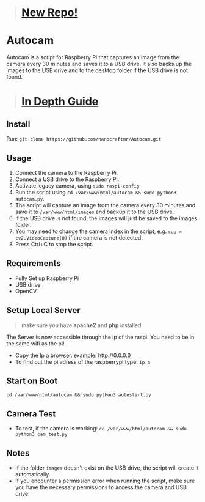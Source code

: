 ># [New Repo!](https://github.com/erfinden/autocam)

# Autocam
Autocam is a script for Raspberry Pi that captures an image from the camera every 30 minutes and saves it to a USB drive. It also backs up the images to the USB drive and to the desktop folder if the USB drive is not found.
># [In Depth Guide](https://github.com/nanocraftmr/Autocam/blob/main/manuel.txt)
## Install

Run: `git clone https://github.com/nanocraftmr/Autocam.git`

## Usage

1. Connect the camera to the Raspberry Pi.
2. Connect a USB drive to the Raspberry Pi.
3. Activate legacy camera, using `sudo raspi-config` 
3. Run the script using `cd /var/www/html/autocam && sudo python3 autocam.py`.
4. The script will capture an image from the camera every 30 minutes and save it to `/var/www/html/images` and backup it to the USB drive.
5. If the USB drive is not found, the images will just be saved to the images folder.
6. You may need to change the camera index in the script, e.g. `cap = cv2.VideoCapture(0)` if the camera is not detected.
7. Press Ctrl+C to stop the script.

## Requirements

- Fully Set up Raspberry Pi 
- USB drive
- OpenCV

## Setup Local Server

>make sure you have **apache2** and **php** installed

The Server is now accessible through the ip of the raspi. 
You need to be in the same wifi as the pi!
- Copy the Ip a browser. example: http://0.0.0.0
- To find out the pi adress of the raspberrypi type: `ip a`

## Start on Boot

`cd /var/www/html/autocam && sudo python3 autostart.py`

## Camera Test
 
- To test, if the camera is working: `cd /var/www/html/autocam && sudo python3 cam_test.py`



## Notes

- If the folder `images` doesn't exist on the USB drive, the script will create it automatically.
- If you encounter a permission error when running the script, make sure you have the necessary permissions to access the camera and USB drive.
